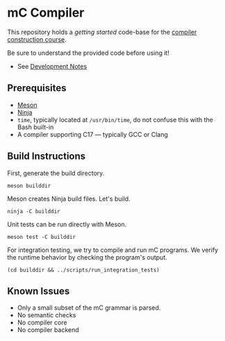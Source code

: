 # mC Compiler

This repository holds a *getting started* code-base for the [compiler construction course](..).

Be sure to understand the provided code before using it!

- See [Development Notes](docs/development_notes.md)

## Prerequisites

- [Meson](http://mesonbuild.com/)
- [Ninja](https://ninja-build.org/)
- `time`, typically located at `/usr/bin/time`, do not confuse this with the Bash built-in
- A compiler supporting C17 — typically GCC or Clang

## Build Instructions

First, generate the build directory.

    meson builddir

Meson creates Ninja build files.
Let's build.

    ninja -C builddir

Unit tests can be run directly with Meson.

    meson test -C builddir

For integration testing, we try to compile and run mC programs.
We verify the runtime behavior by checking the program's output.

    (cd builddir && ../scripts/run_integration_tests)

## Known Issues

- Only a small subset of the mC grammar is parsed.
- No semantic checks
- No compiler core
- No compiler backend
